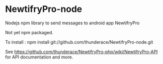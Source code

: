 NewtifryPro-node
================

Nodejs npm library to send messages to android app NewtifryPro

Not yet npm packaged.

To install : npm install git://github.com/thunderace/NewtifryPro-node.git    

See https://github.com/thunderace/NewtifryPro-php/wiki/NewtifryPro-API for API 
documentation and more.


